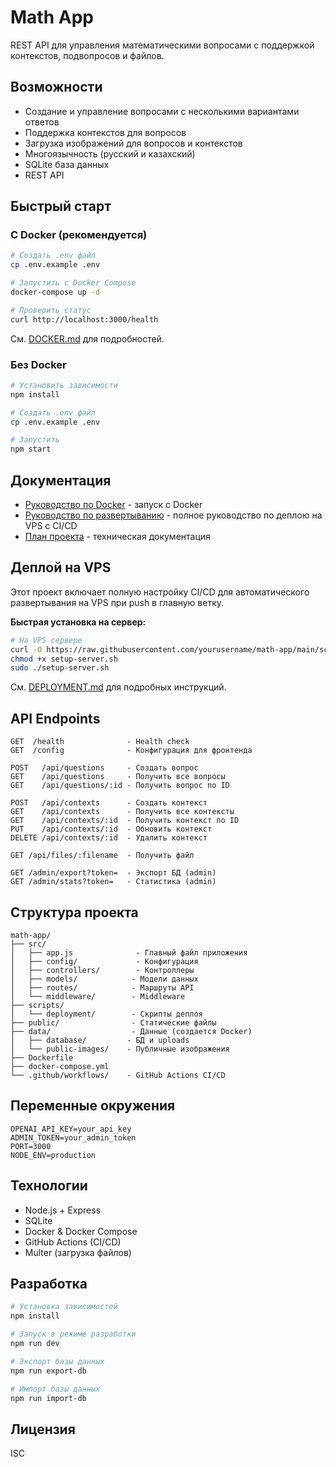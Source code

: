 # Math App

REST API для управления математическими вопросами с поддержкой контекстов, подвопросов и файлов.

## Возможности

- Создание и управление вопросами с несколькими вариантами ответов
- Поддержка контекстов для вопросов
- Загрузка изображений для вопросов и контекстов
- Многоязычность (русский и казахский)
- SQLite база данных
- REST API

## Быстрый старт

### С Docker (рекомендуется)

```bash
# Создать .env файл
cp .env.example .env

# Запустить с Docker Compose
docker-compose up -d

# Проверить статус
curl http://localhost:3000/health
```

См. [DOCKER.md](./DOCKER.md) для подробностей.

### Без Docker

```bash
# Установить зависимости
npm install

# Создать .env файл
cp .env.example .env

# Запустить
npm start
```

## Документация

- [Руководство по Docker](./DOCKER.md) - запуск с Docker
- [Руководство по развертыванию](./DEPLOYMENT.md) - полное руководство по деплою на VPS с CI/CD
- [План проекта](./PROJECT_PLAN.md) - техническая документация

## Деплой на VPS

Этот проект включает полную настройку CI/CD для автоматического развертывания на VPS при push в главную ветку.

**Быстрая установка на сервер:**

```bash
# На VPS сервере
curl -O https://raw.githubusercontent.com/yourusername/math-app/main/scripts/deployment/setup-server.sh
chmod +x setup-server.sh
sudo ./setup-server.sh
```

См. [DEPLOYMENT.md](./DEPLOYMENT.md) для подробных инструкций.

## API Endpoints

```
GET  /health              - Health check
GET  /config              - Конфигурация для фронтенда

POST   /api/questions     - Создать вопрос
GET    /api/questions     - Получить все вопросы
GET    /api/questions/:id - Получить вопрос по ID

POST   /api/contexts      - Создать контекст
GET    /api/contexts      - Получить все контексты
GET    /api/contexts/:id  - Получить контекст по ID
PUT    /api/contexts/:id  - Обновить контекст
DELETE /api/contexts/:id  - Удалить контекст

GET /api/files/:filename  - Получить файл

GET /admin/export?token=  - Экспорт БД (admin)
GET /admin/stats?token=   - Статистика (admin)
```

## Структура проекта

```
math-app/
├── src/
│   ├── app.js              - Главный файл приложения
│   ├── config/             - Конфигурация
│   ├── controllers/        - Контроллеры
│   ├── models/            - Модели данных
│   ├── routes/            - Маршруты API
│   └── middleware/        - Middleware
├── scripts/
│   └── deployment/        - Скрипты деплоя
├── public/                - Статические файлы
├── data/                  - Данные (создается Docker)
│   ├── database/         - БД и uploads
│   └── public-images/    - Публичные изображения
├── Dockerfile
├── docker-compose.yml
└── .github/workflows/    - GitHub Actions CI/CD
```

## Переменные окружения

```env
OPENAI_API_KEY=your_api_key
ADMIN_TOKEN=your_admin_token
PORT=3000
NODE_ENV=production
```

## Технологии

- Node.js + Express
- SQLite
- Docker & Docker Compose
- GitHub Actions (CI/CD)
- Multer (загрузка файлов)

## Разработка

```bash
# Установка зависимостей
npm install

# Запуск в режиме разработки
npm run dev

# Экспорт базы данных
npm run export-db

# Импорт базы данных
npm run import-db
```

## Лицензия

ISC
